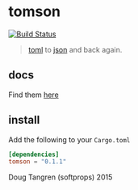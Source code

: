 # tomson

[![Build Status](https://travis-ci.org/softprops/tomson.svg?branch=master)](https://travis-ci.org/softprops/tomson)

> [toml](http://alexcrichton.com/toml-rs/) to [json](http://rust-lang.github.io/rustc-serialize/rustc_serialize/json/) and back again.

## docs

Find them [here](https://softprops.github.io/tomson)

## install

Add the following to your `Cargo.toml`

```toml
[dependencies]
tomson = "0.1.1"
```

Doug Tangren (softprops) 2015
